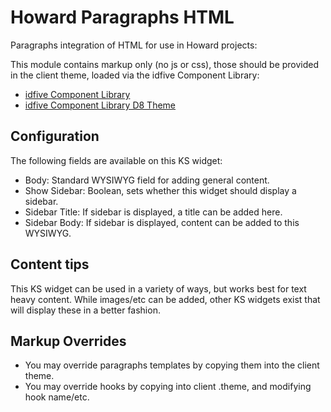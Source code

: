 # Howard Paragraphs HTML

Paragraphs integration of HTML for use in Howard projects:

This module contains markup only (no js or css), those should be provided in the client theme, loaded via the idfive Component Library:

 - [idfive Component Library](https://bitbucket.org/idfivellc/idfive-component-library)
 - [idfive Component Library D8 Theme](https://bitbucket.org/idfivellc/idfive-component-library-d8-theme)

## Configuration
The following fields are available on this KS widget:
 - Body: Standard WYSIWYG field for adding general content.
 - Show Sidebar: Boolean, sets whether this widget should display a sidebar. 
 - Sidebar Title: If sidebar is displayed, a title can be added here.
 - Sidebar Body: If sidebar is displayed, content can be added to this WYSIWYG.

## Content tips
This KS widget can be used in a variety of ways, but works best for text heavy content. While images/etc can be added, other KS widgets exist that will display these in a better fashion.

## Markup Overrides
- You may override paragraphs templates by copying them into the client theme.
- You may override hooks by copying into client .theme, and modifying hook name/etc.
